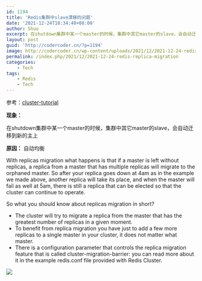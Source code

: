 ```yaml
---
id: 1194
title: 'Redis集群中slave漂移的问题'
date: '2021-12-24T18:34:40+08:00'
author: Shuo
excerpt: 在shutdown集群中某一个master的时候，集群中其它master的slave，会自动迁移到新的主上。
layout: post
guid: 'http://codercoder.cn/?p=1194'
image: http://codercoder.cn/wp-content/uploads/2021/12/2021-12-24-redis-replica-migration.png
permalink: /index.php/2021/12/2021-12-24-redis-replica-migration
categories:
    - Tech
tags:
    - Redis
    - Tech
---
```


参考：[cluster-tutorial](https://redis.io/topics/cluster-tutorial)

**现象：**

在shutdown集群中某一个master的时候，集群中其它master的slave，会自动迁移到新的主上

**原因：**
自动均衡

With replicas migration what happens is that if a master is left without replicas, a replica from a master that has multiple replicas will migrate to the orphaned master. So after your replica goes down at 4am as in the example we made above, another replica will take its place, and when the master will fail as well at 5am, there is still a replica that can be elected so that the cluster can continue to operate.

So what you should know about replicas migration in short?

* The cluster will try to migrate a replica from the master that has the greatest number of replicas in a given moment.
* To benefit from replica migration you have just to add a few more replicas to a single master in your cluster, it does not matter what master.
* There is a configuration parameter that controls the replica migration feature that is called cluster-migration-barrier: you can read more about it in the example redis.conf file provided with Redis Cluster.


![](http://codercoder.cn/wp-content/uploads/2021/12/2021-12-24-redis-replica-migration.png)